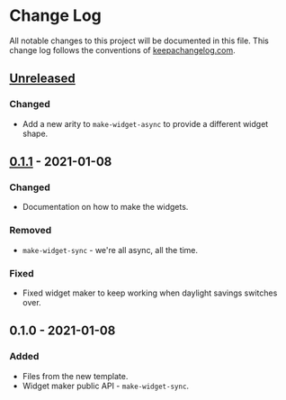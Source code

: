 # Change Log
All notable changes to this project will be documented in this file. This change log follows the conventions of [keepachangelog.com](http://keepachangelog.com/).

## [Unreleased]
### Changed
- Add a new arity to `make-widget-async` to provide a different widget shape.

## [0.1.1] - 2021-01-08
### Changed
- Documentation on how to make the widgets.

### Removed
- `make-widget-sync` - we're all async, all the time.

### Fixed
- Fixed widget maker to keep working when daylight savings switches over.

## 0.1.0 - 2021-01-08
### Added
- Files from the new template.
- Widget maker public API - `make-widget-sync`.

[Unreleased]: https://github.com/your-name/elo/compare/0.1.1...HEAD
[0.1.1]: https://github.com/your-name/elo/compare/0.1.0...0.1.1
